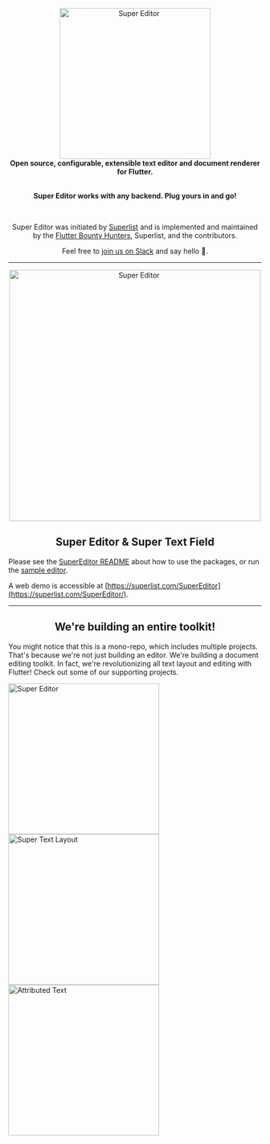 <p align="center">
  <img src="https://user-images.githubusercontent.com/7259036/170845431-e83699df-5c6c-4e9c-90fc-c12277cc2f48.png" width="300" alt="Super Editor"><br>
  <span><b>Open source, configurable, extensible text editor and document renderer for Flutter.</b></span><br><br>
</p>

<p align="center"><b>Super Editor works with any backend. Plug yours in and go!</b></p><br>

<p align="center">Super Editor was initiated by <a href="https://superlist.com">Superlist</a> and is implemented and maintained by the <a href="https://flutterbountyhunters.com">Flutter Bounty Hunters</a>, Superlist, and the contributors.</p>

<p align="center">Feel free to <a href="https://join.slack.com/t/superlist-community/shared_invite/zt-10cpx277q-uZ~pmjlTWg9QQzH64OK9_w">join us on Slack</a> and say hello 👋.</p>

<hr>

<p align="center"><img src="https://raw.githubusercontent.com/superlistapp/super_editor/main/super_editor/doc/marketing/readme-header.png" width="500" alt="Super Editor"></p>

<h2 align="center">Super Editor & Super Text Field</h2>

Please see the [SuperEditor README](super_editor/README.md) about how to use the packages, or run the [sample editor](super_editor/example/README.md). 

A web demo is accessible at [https://superlist.com/SuperEditor](https://superlist.com/SuperEditor/). 

<hr>

<h2 align="center">We're building an entire toolkit!</h2>
You might notice that this is a mono-repo, which includes multiple projects. That's because we're not just building an editor. We're building a document editing toolkit. In fact, we're revolutionizing all text layout and editing with Flutter! Check out some of our supporting projects.

<p float="left">
  <a href="super_editor/README.md"><img src="https://user-images.githubusercontent.com/7259036/170845431-e83699df-5c6c-4e9c-90fc-c12277cc2f48.png" width="300" alt="Super Editor"></a>
  <a href="super_text_layout/README.md"><img src="https://user-images.githubusercontent.com/7259036/170845454-e7a6e0ec-07f0-4f80-be31-3e5730a72aaf.png" width="300" alt="Super Text Layout"></a>
  <a href="attributed_text/README.md"><img src="https://user-images.githubusercontent.com/7259036/170845473-268655ac-3fec-47c1-86ab-41a1391aa1e0.png" width="300" alt="Attributed Text"></a>
</p>

